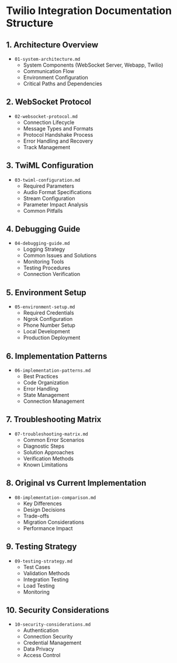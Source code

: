 # Twilio Integration Documentation Structure

## 1. Architecture Overview
- `01-system-architecture.md`
  - System Components (WebSocket Server, Webapp, Twilio)
  - Communication Flow
  - Environment Configuration
  - Critical Paths and Dependencies

## 2. WebSocket Protocol
- `02-websocket-protocol.md`
  - Connection Lifecycle
  - Message Types and Formats
  - Protocol Handshake Process
  - Error Handling and Recovery
  - Track Management

## 3. TwiML Configuration
- `03-twiml-configuration.md`
  - Required Parameters
  - Audio Format Specifications
  - Stream Configuration
  - Parameter Impact Analysis
  - Common Pitfalls

## 4. Debugging Guide
- `04-debugging-guide.md`
  - Logging Strategy
  - Common Issues and Solutions
  - Monitoring Tools
  - Testing Procedures
  - Connection Verification

## 5. Environment Setup
- `05-environment-setup.md`
  - Required Credentials
  - Ngrok Configuration
  - Phone Number Setup
  - Local Development
  - Production Deployment

## 6. Implementation Patterns
- `06-implementation-patterns.md`
  - Best Practices
  - Code Organization
  - Error Handling
  - State Management
  - Connection Management

## 7. Troubleshooting Matrix
- `07-troubleshooting-matrix.md`
  - Common Error Scenarios
  - Diagnostic Steps
  - Solution Approaches
  - Verification Methods
  - Known Limitations

## 8. Original vs Current Implementation
- `08-implementation-comparison.md`
  - Key Differences
  - Design Decisions
  - Trade-offs
  - Migration Considerations
  - Performance Impact

## 9. Testing Strategy
- `09-testing-strategy.md`
  - Test Cases
  - Validation Methods
  - Integration Testing
  - Load Testing
  - Monitoring

## 10. Security Considerations
- `10-security-considerations.md`
  - Authentication
  - Connection Security
  - Credential Management
  - Data Privacy
  - Access Control
